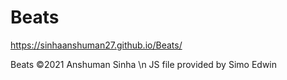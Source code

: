 # Beats
https://sinhaanshuman27.github.io/Beats/

Beats ©2021 Anshuman Sinha \n
JS file provided by Simo Edwin
